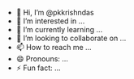 - 👋 Hi, I’m @pkkrishndas
- 👀 I’m interested in ...
- 🌱 I’m currently learning ...
- 💞️ I’m looking to collaborate on ...
- 📫 How to reach me ...
- 😄 Pronouns: ...
- ⚡ Fun fact: ...

<!---
pkkrishndas/pkkrishndas is a ✨ special ✨ repository because its `README.md` (this file) appears on your GitHub profile.
You can click the Preview link to take a look at your changes.
--->
